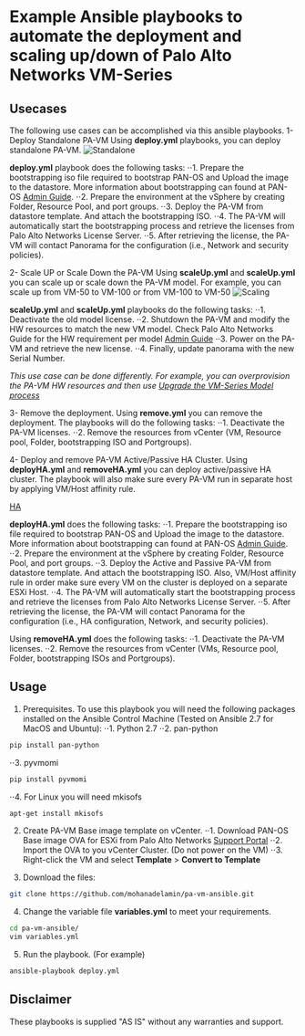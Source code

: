 # Example Ansible playbooks to automate the deployment and scaling up/down of Palo Alto Networks VM-Series

## Usecases
The following use cases can be accomplished via this ansible playbooks.
1- Deploy Standalone PA-VM
Using **deploy.yml** playbooks, you can deploy standalone PA-VM.
![Standalone](https://raw.githubusercontent.com/mohanadelamin/pa-vm-ansible/master/Deploy.png)

**deploy.yml** playbook does the following tasks:
⋅⋅1. Prepare the bootstrapping iso file required to bootstrap PAN-OS and Upload the image to the datastore. More information about bootstrapping can found at PAN-OS [Admin Guide](https://docs.paloaltonetworks.com/vm-series/8-1/vm-series-deployment/bootstrap-the-vm-series-firewall.html#).
⋅⋅2. Prepare the environment at the vSphere by creating Folder, Resource Pool, and port groups.
⋅⋅3. Deploy the PA-VM from datastore template. And attach the bootstrapping ISO.
⋅⋅4. The PA-VM will automatically start the bootstrapping process and retrieve the licenses from Palo Alto Networks License Server.
⋅⋅5. After retrieving the license, the PA-VM will contact Panorama for the configuration (i.e., Network and security policies).

2- Scale UP or Scale Down the PA-VM
Using **scaleUp.yml** and **scaleUp.yml** you can scale up or scale down the PA-VM model. For example, you can scale up from VM-50 to VM-100 or from VM-100 to VM-50
![Scaling](https://raw.githubusercontent.com/mohanadelamin/pa-vm-ansible/master/ScaleUP_DOWN.png)

**scaleUp.yml** and **scaleUp.yml** playbooks do the following tasks:
⋅⋅1. Deactivate the old model license.
⋅⋅2. Shutdown the PA-VM and modify the HW resources to match the new VM model. Check Palo Alto Networks Guide for the HW requirement per model [Admin Guide](https://docs.paloaltonetworks.com/vm-series/8-1/vm-series-deployment/about-the-vm-series-firewall/vm-series-models/vm-series-system-requirements.html#)
⋅⋅3. Power on the PA-VM and retrieve the new license.
⋅⋅4. Finally, update panorama with the new Serial Number.

*This use case can be done differently. For example, you can overprovision the PA-VM HW resources and then use [Upgrade the VM-Series Model process](https://docs.paloaltonetworks.com/vm-series/8-1/vm-series-deployment/about-the-vm-series-firewall/upgrade-the-vm-series-firewall/upgrade-the-vm-series-model.html#)*

3- Remove the deployment.
Using **remove.yml** you can remove the deployment. The playbooks will do the following tasks:
⋅⋅1. Deactivate the PA-VM licenses.
⋅⋅2. Remove the resources from vCenter (VM, Resource pool, Folder, bootstrapping ISO and Portgroups).

4- Deploy and remove PA-VM Active/Passive HA Cluster.
Using **deployHA.yml** and **removeHA.yml** you can deploy active/passive HA cluster. The playbook will also make sure every PA-VM run in separate host by applying VM/Host affinity rule.

[HA](https://raw.githubusercontent.com/mohanadelamin/pa-vm-ansible/master/DeployHA.png)

**deployHA.yml** does the following tasks:
⋅⋅1. Prepare the bootstrapping iso file required to bootstrap PAN-OS and Upload the image to the datastore. More information about bootstrapping can found at PAN-OS [Admin Guide](https://docs.paloaltonetworks.com/vm-series/8-1/vm-series-deployment/bootstrap-the-vm-series-firewall.html#).
⋅⋅2. Prepare the environment at the vSphere by creating Folder, Resource Pool, and port groups.
⋅⋅3. Deploy the Active and Passive PA-VM from datastore template. And attach the bootstrapping ISO. Also, VM/Host affinity rule in order make sure every VM on the cluster is deployed on a separate ESXi Host.
⋅⋅4. The PA-VM will automatically start the bootstrapping process and retrieve the licenses from Palo Alto Networks License Server.
⋅⋅5. After retrieving the license, the PA-VM will contact Panorama for the configuration (i.e., HA configuration, Network, and security policies).

Using **removeHA.yml** does the following tasks:
⋅⋅1. Deactivate the PA-VM licenses.
⋅⋅2. Remove the resources from vCenter (VMs, Resource pool, Folder, bootstrapping ISOs and Portgroups).

## Usage
1. Prerequisites. To use this playbook you will need the following packages installed on the Ansible Control Machine (Tested on Ansible 2.7 for MacOS and Ubuntu):
⋅⋅1. Python 2.7
⋅⋅2. pan-python
```bash
pip install pan-python
```

⋅⋅3. pyvmomi
```bash
pip install pyvmomi
```

⋅⋅4. For Linux you will need mkisofs
```bash
apt-get install mkisofs
```

2. Create PA-VM Base image template on vCenter.
⋅⋅1. Download PAN-OS Base image OVA for ESXi from Palo Alto Networks [Support Portal](http://support.paloaltonetworks.com/)
⋅⋅2. Import the OVA to you vCenter Cluster. (Do not power on the VM)
⋅⋅3. Right-click the VM and select **Template** > **Convert to Template**

3. Download the files:
```bash
git clone https://github.com/mohanadelamin/pa-vm-ansible.git
```

4. Change the variable file **variables.yml** to meet your requirements.
```bash
cd pa-vm-ansible/
vim variables.yml
```

5. Run the playbook. (For example)
```bash
ansible-playbook deploy.yml
```

## Disclaimer

These playbooks is supplied "AS IS" without any warranties and support.